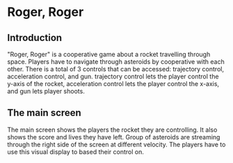 # Roger, Roger

## Introduction

"Roger, Roger" is a cooperative game about a rocket travelling through space. Players have to navigate through asteroids by cooperative with each other. There is a total of 3 controls that can be accessed: trajectory control, acceleration control, and gun. trajectory control lets the player control the y-axis of the rocket, acceleration control lets the player control the x-axis, and gun lets player shoots.

## The main screen

The main screen shows the players the rocket they are controlling. It also shows the score and lives they have left. Group of asteroids are streaming through the right side of the screen at different velocity. The players have to use this visual display to based their control on. 